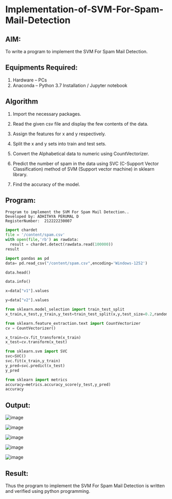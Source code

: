 # Implementation-of-SVM-For-Spam-Mail-Detection

## AIM:
To write a program to implement the SVM For Spam Mail Detection.

## Equipments Required:
1. Hardware – PCs
2. Anaconda – Python 3.7 Installation / Jupyter notebook

## Algorithm
1. Import the necessary packages.

2. Read the given csv file and display the few contents of the data.

3. Assign the features for x and y respectively.

4. Split the x and y sets into train and test sets.

5. Convert the Alphabetical data to numeric using CountVectorizer.

6. Predict the number of spam in the data using SVC (C-Support Vector Classification) method of SVM (Support vector machine) in sklearn library.

7. Find the accuracy of the model.

## Program:
```
Program to implement the SVM For Spam Mail Detection..
Developed by: ADHITHYA PERUMAL D
RegisterNumber:  212222230007
```
```python
import chardet
file = '/content/spam.csv'
with open(file,'rb') as rawdata:
  result = chardet.detect(rawdata.read(100000))
result
```
```python
import pandas as pd
data= pd.read_csv("/content/spam.csv",encoding='Windows-1252')
```
```python
data.head()
```
```python
data.info()
```
```python
x=data["v1"].values
```
```python
y=data["v2"].values
```
```python
from sklearn.model_selection import train_test_split
x_train,x_test,y_train,y_test=train_test_split(x,y,test_size=0.2,random_state=0)
```
```python
from sklearn.feature_extraction.text import CountVectorizer
cv = CountVectorizer()
```
```python
x_train=cv.fit_transform(x_train)
x_test=cv.transform(x_test)
```
```python
from sklearn.svm import SVC
svc=SVC()
svc.fit(x_train,y_train)
y_pred=svc.predict(x_test)
y_pred
```
```python
from sklearn import metrics
accuracy=metrics.accuracy_score(y_test,y_pred)
accuracy
```
## Output:
![image](https://github.com/KothaiKumar/Implementation-of-SVM-For-Spam-Mail-Detection/assets/121215739/9957f67e-d5dd-4ab6-8696-9fe2ce24fe76)

![image](https://github.com/KothaiKumar/Implementation-of-SVM-For-Spam-Mail-Detection/assets/121215739/9b39773b-5160-4652-ad5b-2cc6181c3b68)

![image](https://github.com/KothaiKumar/Implementation-of-SVM-For-Spam-Mail-Detection/assets/121215739/914644f3-7348-44ac-8d01-3fb03ca3eb34)

![image](https://github.com/KothaiKumar/Implementation-of-SVM-For-Spam-Mail-Detection/assets/121215739/68e3f480-70d2-4d92-abb4-69f45fd2e8b0)

![image](https://github.com/KothaiKumar/Implementation-of-SVM-For-Spam-Mail-Detection/assets/121215739/bf0c77e5-f0f5-48dc-990e-2ac5f6e6d4a8)

## Result:
Thus the program to implement the SVM For Spam Mail Detection is written and verified using python programming.
